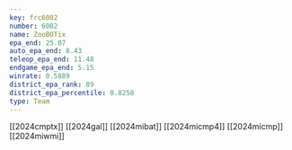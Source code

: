 ```yaml
---
key: frc6002
number: 6002
name: ZooBOTix
epa_end: 25.07
auto_epa_end: 8.43
teleop_epa_end: 11.48
endgame_epa_end: 5.15
winrate: 0.5889
district_epa_rank: 89
district_epa_percentile: 0.8258
type: Team
---
```

[[2024cmptx]]
[[2024gal]]
[[2024mibat]]
[[2024micmp4]]
[[2024micmp]]
[[2024miwmi]]
